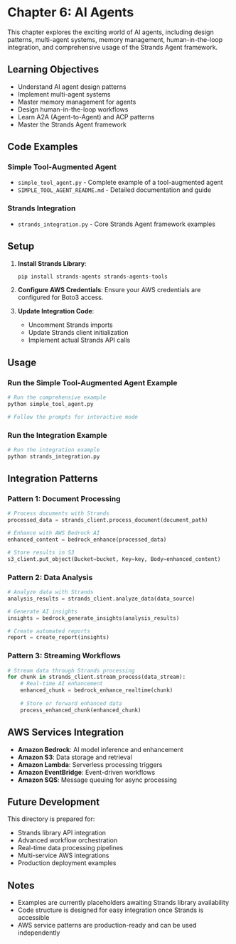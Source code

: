 # Chapter 6: AI Agents

This chapter explores the exciting world of AI agents, including design patterns, multi-agent systems, memory management, human-in-the-loop integration, and comprehensive usage of the Strands Agent framework.

## Learning Objectives
- Understand AI agent design patterns
- Implement multi-agent systems
- Master memory management for agents
- Design human-in-the-loop workflows
- Learn A2A (Agent-to-Agent) and ACP patterns
- Master the Strands Agent framework

## Code Examples

### Simple Tool-Augmented Agent
- `simple_tool_agent.py` - Complete example of a tool-augmented agent
- `SIMPLE_TOOL_AGENT_README.md` - Detailed documentation and guide

### Strands Integration
- `strands_integration.py` - Core Strands Agent framework examples

## Setup

1. **Install Strands Library**:
   ```bash
   pip install strands-agents strands-agents-tools
   ```

2. **Configure AWS Credentials**:
   Ensure your AWS credentials are configured for Boto3 access.

3. **Update Integration Code**:
   - Uncomment Strands imports
   - Update Strands client initialization
   - Implement actual Strands API calls

## Usage

### Run the Simple Tool-Augmented Agent Example
```bash
# Run the comprehensive example
python simple_tool_agent.py

# Follow the prompts for interactive mode
```

### Run the Integration Example
```bash
# Run the integration example
python strands_integration.py
```

## Integration Patterns

### Pattern 1: Document Processing
```python
# Process documents with Strands
processed_data = strands_client.process_document(document_path)

# Enhance with AWS Bedrock AI
enhanced_content = bedrock_enhance(processed_data)

# Store results in S3
s3_client.put_object(Bucket=bucket, Key=key, Body=enhanced_content)
```

### Pattern 2: Data Analysis
```python
# Analyze data with Strands
analysis_results = strands_client.analyze_data(data_source)

# Generate AI insights
insights = bedrock_generate_insights(analysis_results)

# Create automated reports
report = create_report(insights)
```

### Pattern 3: Streaming Workflows
```python
# Stream data through Strands processing
for chunk in strands_client.stream_process(data_stream):
    # Real-time AI enhancement
    enhanced_chunk = bedrock_enhance_realtime(chunk)
    
    # Store or forward enhanced data
    process_enhanced_chunk(enhanced_chunk)
```

## AWS Services Integration

- **Amazon Bedrock**: AI model inference and enhancement
- **Amazon S3**: Data storage and retrieval
- **Amazon Lambda**: Serverless processing triggers
- **Amazon EventBridge**: Event-driven workflows
- **Amazon SQS**: Message queuing for async processing

## Future Development

This directory is prepared for:
- Strands library API integration
- Advanced workflow orchestration
- Real-time data processing pipelines
- Multi-service AWS integrations
- Production deployment examples

## Notes

- Examples are currently placeholders awaiting Strands library availability
- Code structure is designed for easy integration once Strands is accessible
- AWS service patterns are production-ready and can be used independently
